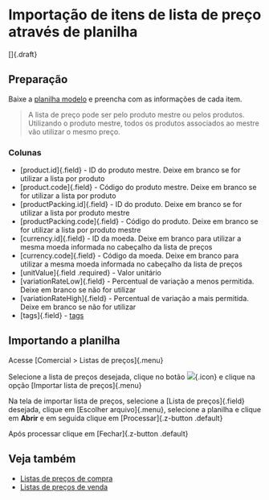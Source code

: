 # Importação de itens de lista de preço através de planilha

[]{.draft}

## Preparação 

Baixe a [planilha modelo](priceListOpImport.csv) e preencha com as informações de cada item.

>A lista de preço pode ser pelo produto mestre ou pelos produtos. Utilizando o produto mestre, todos os produtos associados ao mestre vão utilizar o mesmo preço.

### Colunas

* [product.id]{.field} - ID do produto mestre. Deixe em branco se for utilizar a lista por produto
* [product.code]{.field} - Código do produto mestre. Deixe em branco se for utilizar a lista por produto
* [productPacking.id]{.field} - ID do produto. Deixe em branco se for utilizar a lista por produto mestre
* [productPacking.code]{.field} - Código do produto. Deixe em branco se for utilizar a lista por produto mestre
* [currency.id]{.field} - ID da moeda. Deixe em branco para utilizar a mesma moeda informada no cabeçalho da lista de preços
* [currency.code]{.field} - Código da moeda. Deixe em branco para utilizar a mesma moeda informada no cabeçalho da lista de preços
* [unitValue]{.field .required} - Valor unitário
* [variationRateLow]{.field} - Percentual de variação a menos permitida. Deixe em branco se não for utilizar
* [variationRateHigh]{.field} - Percentual de variação a mais permitida. Deixe em branco se não for utilizar
* [tags]{.field} - [tags](../interface/tags.md)

## Importando a planilha

Acesse [Comercial > Listas de preços]{.menu}

Selecione a lista de preços desejada, clique no botão ![](https://static.zenerp.app.br/icons/action-more-toolbar.svg){.icon} e clique na opção [Importar lista de preços]{.menu}

Na tela de importar lista de preços, selecione a [Lista de preços]{.field} desejada, clique em [Escolher arquivo]{.menu}, selecione a planilha e clique em **Abrir** e em seguida clique em [Processar]{.z-button .default}

Após processar clique em [Fechar]{.z-button .default}

## Veja também

* [Listas de preços de compra](/purchase/priceList)
* [Listas de preços de venda](/sale/priceList)